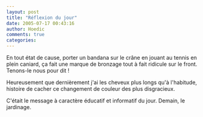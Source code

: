 ```yaml
---
layout: post
title: "Réflexion du jour"
date: 2005-07-17 00:43:16
author: Hoedic
comments: true
categories: 
---
```



En tout état de cause, porter un bandana sur le crâne en jouant au tennis en plein caniard, ça fait une marque de bronzage tout à fait ridicule sur le front. Tenons-le nous pour dit !

Heureusement que dernièrement j'ai les cheveux plus longs qu'à l'habitude, histoire de cacher ce changement de couleur des plus disgracieux.

C'était le message à caractère éducatif et informatif du jour. Demain, le jardinage.